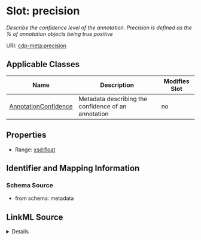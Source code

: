# Slot: precision


_Describe the confidence level of the annotation. Precision is defined as the % of annotation objects being true positive_



URI: [cdp-meta:precision](metadataprecision)



<!-- no inheritance hierarchy -->




## Applicable Classes

| Name | Description | Modifies Slot |
| --- | --- | --- |
[AnnotationConfidence](AnnotationConfidence.md) | Metadata describing the confidence of an annotation |  no  |







## Properties

* Range: [xsd:float](http://www.w3.org/2001/XMLSchema#float)





## Identifier and Mapping Information







### Schema Source


* from schema: metadata




## LinkML Source

<details>
```yaml
name: precision
description: Describe the confidence level of the annotation. Precision is defined
  as the % of annotation objects being true positive
from_schema: metadata
exact_mappings:
- cdp-common:annotation_confidence_precision
rank: 1000
alias: precision
owner: AnnotationConfidence
domain_of:
- AnnotationConfidence
range: float
inlined: true
inlined_as_list: true

```
</details>
